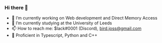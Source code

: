 ### Hi there 👋

- 🔭 I’m currently working on Web development and Direct Memory Access
- 🌱 I’m currently studying at the University of Leeds
- 📫 How to reach me: $lack#0001 (Discord), bird.joss@gmail.com
- 🚀 Proficient in Typescript, Python and C++
